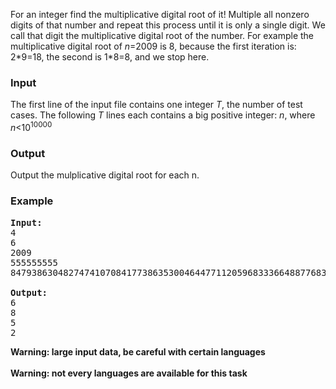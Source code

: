 <p>For an integer find the multiplicative digital root of it! Multiple all nonzero digits of that number and repeat this process until it is only a single digit. We call that digit the multiplicative digital root of the number. For example the multiplicative digital root of <i>n</i>=2009 is 8, because the first iteration is: 2*9=18, the second is 1*8=8, and we stop here.

</p><h3>Input</h3>
<p>
The first line of the input file contains one integer <i>T</i>, the number of test cases.
The following <i>T</i> lines each contains a big positive integer: <i>n</i>, where <i>n</i>&lt;10<sup>10000</sup>

</p><h3>Output</h3>
<p>Output the mulplicative digital root for each n.

</p><h3>Example</h3>

<pre><b>Input:</b>
4
6
2009
555555555
847938630482747410708417738635300464477112059683336648877683

<b>Output:</b>
6
8
5
2
</pre>
<b>Warning: large input data, be careful with certain languages </b>
<br><br>
<b>Warning: not every languages are available for this task </b>
